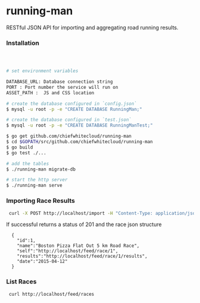 # running-man

RESTful JSON API for importing and aggregating road running results. 

### Installation

```sh



# set environment variables

DATABASE_URL: Database connection string
PORT : Port number the service will run on
ASSET_PATH :  JS and CSS location

# create the database configured in `config.json`
$ mysql -u root -p -e "CREATE DATABASE RunningMan;"

# create the database configured in `test.json`
$ mysql -u root -p -e "CREATE DATABASE RunningManTest;"
```

```sh
$ go get github.com/chiefwhitecloud/running-man
$ cd $GOPATH/src/github.com/chiefwhitecloud/running-man
$ go build
$ go test ./...

# add the tables
$ ./running-man migrate-db

# start the http server
$ ./running-man serve
```


### Importing Race Results

```sh
 curl -X POST http://localhost/import -H "Content-Type: application/json" -d '{"raceUrl":"http://www.nlaa.ca/results/rr/2015/20150412flatout5k.php"}'
```

If successful returns a status of 201 and the race json structure

```
  {
    "id":1,
    "name":"Boston Pizza Flat Out 5 km Road Race",
    "self":"http://localhost/feed/race/1",
    "results":"http://localhost/feed/race/1/results",
    "date":"2015-04-12"
  }
```

### List Races

```sh
 curl http://localhost/feed/races
```
